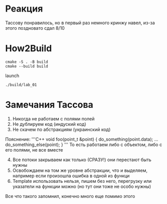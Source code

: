 # Реакция

Тассову понравилось, но в первый раз немного кринжу навел, из-за этого поздновато сдал
8/10

# How2Build

```
cmake -S . -B build
cmake --build build
```

launch

```
./build/lab_01
```

# Замечания Тассова

1. Никогда не работаем с полями полей
2. Не дублируем код (индуский код)
3. Не скачем по абстракциям (украинский код)

Пояснение:
'''C++
void foo(point_t &point)
{
    do_something(point.data);
    ...
    do_something_else(point);
}
'''
То есть работаем либо с объектом, либо с его полями, не все вместе

4. Все потоки закрываем как только (СРАЗУ!) они перестают быть нужны
5. Освобождаем на том же уровне абстракции, что и выделяем, например если произошла ошибка в одной из функци
6. Template использовать нельзя, пишем без него, перегрузку или указатели на функции можно (но тут они тоже не особо нужны)

Все что такого запомнил, конечно много еще помимо этого